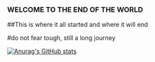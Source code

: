 ### WELCOME TO THE END OF THE WORLD

##This is where it all started and where it will end

#do not fear tough, still a long journey
 
[![Anurag's GitHub stats](https://github-readme-stats.vercel.app/api?username=j0k1n9)](https://github.com/anuraghazra/github-readme-stats)
